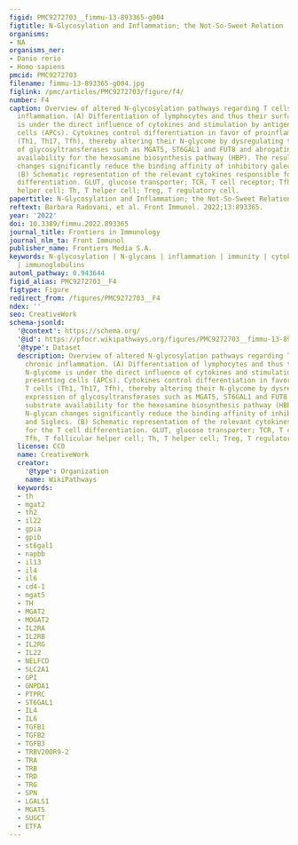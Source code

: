 ```yaml
---
figid: PMC9272703__fimmu-13-893365-g004
figtitle: N-Glycosylation and Inflammation; the Not-So-Sweet Relation
organisms:
- NA
organisms_ner:
- Danio rerio
- Homo sapiens
pmcid: PMC9272703
filename: fimmu-13-893365-g004.jpg
figlink: /pmc/articles/PMC9272703/figure/f4/
number: F4
caption: Overview of altered N-glycosylation pathways regarding T cells during chronic
  inflammation. (A) Differentiation of lymphocytes and thus their surface N-glycome
  is under the direct influence of cytokines and stimulation by antigen presenting
  cells (APCs). Cytokines control differentiation in favor of proinflammatory T cells
  (Th1, Th17, Tfh), thereby altering their N-glycome by dysregulating the expression
  of glycosyltransferases such as MGAT5, ST6GAL1 and FUT8 and abrogating substrate
  availability for the hexosamine biosynthesis pathway (HBP). The resulting N-glycan
  changes significantly reduce the binding affinity of inhibitory galectins and Siglecs.
  (B) Schematic representation of the relevant cytokines responsible for the T cell
  differentiation. GLUT, glucose transporter; TCR, T cell receptor; Tfh, T follicular
  helper cell; Th, T helper cell; Treg, T regulatory cell.
papertitle: N-Glycosylation and Inflammation; the Not-So-Sweet Relation.
reftext: Barbara Radovani, et al. Front Immunol. 2022;13:893365.
year: '2022'
doi: 10.3389/fimmu.2022.893365
journal_title: Frontiers in Immunology
journal_nlm_ta: Front Immunol
publisher_name: Frontiers Media S.A.
keywords: N-glycosylation | N-glycans | inflammation | immunity | cytokines | leukocytes
  | immunoglobulins
automl_pathway: 0.943644
figid_alias: PMC9272703__F4
figtype: Figure
redirect_from: /figures/PMC9272703__F4
ndex: ''
seo: CreativeWork
schema-jsonld:
  '@context': https://schema.org/
  '@id': https://pfocr.wikipathways.org/figures/PMC9272703__fimmu-13-893365-g004.html
  '@type': Dataset
  description: Overview of altered N-glycosylation pathways regarding T cells during
    chronic inflammation. (A) Differentiation of lymphocytes and thus their surface
    N-glycome is under the direct influence of cytokines and stimulation by antigen
    presenting cells (APCs). Cytokines control differentiation in favor of proinflammatory
    T cells (Th1, Th17, Tfh), thereby altering their N-glycome by dysregulating the
    expression of glycosyltransferases such as MGAT5, ST6GAL1 and FUT8 and abrogating
    substrate availability for the hexosamine biosynthesis pathway (HBP). The resulting
    N-glycan changes significantly reduce the binding affinity of inhibitory galectins
    and Siglecs. (B) Schematic representation of the relevant cytokines responsible
    for the T cell differentiation. GLUT, glucose transporter; TCR, T cell receptor;
    Tfh, T follicular helper cell; Th, T helper cell; Treg, T regulatory cell.
  license: CC0
  name: CreativeWork
  creator:
    '@type': Organization
    name: WikiPathways
  keywords:
  - th
  - mgat2
  - th2
  - il22
  - gpia
  - gpib
  - st6gal1
  - napbb
  - il13
  - il4
  - il6
  - cd4-1
  - mgat5
  - TH
  - MGAT2
  - MOGAT2
  - IL2RA
  - IL2RB
  - IL2RG
  - IL22
  - NELFCD
  - SLC2A1
  - GPI
  - GNPDA1
  - PTPRC
  - ST6GAL1
  - IL4
  - IL6
  - TGFB1
  - TGFB2
  - TGFB3
  - TRBV20OR9-2
  - TRA
  - TRB
  - TRD
  - TRG
  - SPN
  - LGALS1
  - MGAT5
  - SUGCT
  - ETFA
---
```

